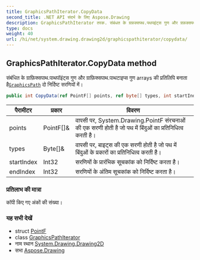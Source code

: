 ```yaml
---
title: GraphicsPathIterator.CopyData
second_title: .NET API संदर्भ के लिए Aspose.Drawing
description: GraphicsPathIterator तरक. संबंधत के ग्रफ़क्सपथ.पथपइंट्स गुण और ग्रफ़क्सपथ.पथटइप्स गुण arrays क प्रतलप बनत हैGraphicsPath द नर्दष्ट सरणयं में
type: docs
weight: 40
url: /hi/net/system.drawing.drawing2d/graphicspathiterator/copydata/
---
```

## GraphicsPathIterator.CopyData method

संबंधित के ग्राफ़िक्सपाथ.पाथपॉइंट्स गुण और ग्राफ़िक्सपाथ.पाथटाइप्स गुण arrays की प्रतिलिपि बनाता है[`GraphicsPath`](../../graphicspath/) दो निर्दिष्ट सरणियों में।

```csharp
public int CopyData(ref PointF[] points, ref byte[] types, int startIndex, int endIndex)
```

| पैरामीटर | प्रकार | विवरण |
| --- | --- | --- |
| points | PointF[]& | वापसी पर, System.Drawing.PointF संरचनाओं की एक सरणी होती है जो पथ में बिंदुओं का प्रतिनिधित्व करती है। |
| types | Byte[]& | वापसी पर, बाइट्स की एक सरणी होती है जो पथ में बिंदुओं के प्रकारों का प्रतिनिधित्व करती है। |
| startIndex | Int32 | सरणियों के प्रारंभिक सूचकांक को निर्दिष्ट करता है। |
| endIndex | Int32 | सरणियों के अंतिम सूचकांक को निर्दिष्ट करता है। |

### प्रतिलाभ की मात्रा

कॉपी किए गए अंकों की संख्या।

### यह सभी देखें

* struct [PointF](../../../system.drawing/pointf/)
* class [GraphicsPathIterator](../)
* नाम स्थान [System.Drawing.Drawing2D](../../graphicspathiterator/)
* सभा [Aspose.Drawing](../../../)


